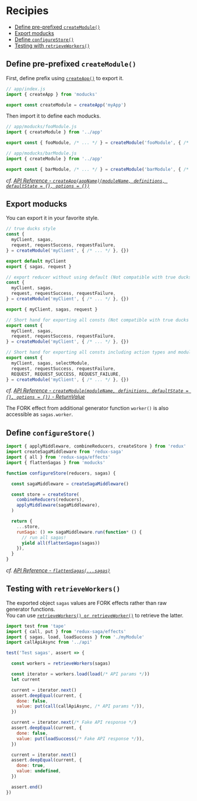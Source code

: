# Recipies

* [Define pre-prefixed `createModule()`](#define-pre-prefixed-createmodule)
* [Export moducks](#export-moducks)
* [Define `configureStore()`](#define-configurestore)
* [Testing with `retrieveWorkers()`](#testing-with-retrieveworkers)

## Define pre-prefixed `createModule()`

First, define prefix using [`createApp()`](../api#createappappnamemodulename-definitions-defaultstate-additionalsagas--) to export it.

```js
// app/index.js
import { createApp } from 'moducks'

export const createModule = createApp('myApp')
```

Then import it to define each moducks.

```js
// app/moducks/fooModule.js
import { createModule } from '../app'

export const { fooModule, /* ... */ } = createModule('fooModule', { /* ... */ }, {})
```

```js
// app/moducks/barModule.js
import { createModule } from '../app'

export const { barModule, /* ... */ } = createModule('barModule', { /* ... */ }, {})
```

*cf. [API Reference - `createApp(appName)(moduleName, definitions, defaultState = {}, options = {})`](../api#createappappnamemodulename-definitions-defaultstate---options--)*

## Export moducks

You can export it in your favorite style.

```js
// true ducks style
const {
  myClient, sagas,
  request, requestSuccess, requestFailure,
} = createModule('myClient', { /* ... */ }, {})

export default myClient
export { sagas, request }
```

```js
// export reducer without using default (Not compatible with true ducks style)
const {
  myClient, sagas,
  request, requestSuccess, requestFailure,
} = createModule('myClient', { /* ... */ }, {})

export { myClient, sagas, request }
```

```js
// Short hand for exporting all consts (Not compatible with true ducks style)
export const {
  myClient, sagas,
  request, requestSuccess, requestFailure,
} = createModule('myClient', { /* ... */ }, {})
```

```js
// Short hand for exporting all consts including action types and module selector (Not compatible with true ducks style)
export const {
  myClient, sagas, selectModule,
  request, requestSuccess, requestFailure,
  REQUEST, REQUEST_SUCCESS, REQUEST_FAILURE,
} = createModule('myClient', { /* ... */ }, {})
```

*cf. [API Reference - `createModule(moduleName, definitions, defaultState = {}, options = {})` - ReturnValue](../api#return-value)*

The FORK effect from additional generator function `worker()` is also accessible as `sagas.worker`.

## Define `configureStore()`

```js
import { applyMiddleware, combineReducers, createStore } from 'redux'
import createSagaMiddleware from 'redux-saga'
import { all } from 'redux-saga/effects'
import { flattenSagas } from 'moducks'

function configureStore(reducers, sagas) {

  const sagaMiddleware = createSagaMiddleware()

  const store = createStore(
    combineReducers(reducers),
    applyMiddleware(sagaMiddleware),
  )

  return {
    ...store,
    runSaga: () => sagaMiddleware.run(function* () {
      // run all sagas!
      yield all(flattenSagas(sagas))
    }),
  }
}
```

*cf. [API Reference - `flattenSagas(...sagas)`](../api#flattensagassagas)*

## Testing with `retrieveWorkers()`

The exported object `sagas` values are FORK effects rather than raw generator functions.  
You can use [`retrieveWorkers() or retrieveWorker()`](../api#retrieveworkerssagas-retrieveworkersaga) to retrieve the latter.

```js
import test from 'tape'
import { call, put } from 'redux-saga/effects'
import { sagas, load, loadSuccess } from './myModule'
import callApiAsync from '../api'

test('Test sagas', assert => {

  const workers = retrieveWorkers(sagas)

  const iterator = workers.load(load(/* API params */))
  let current

  current = iterator.next()
  assert.deepEqual(current, {
    done: false,
    value: put(call(callApiAsync, /* API params */)),
  })

  current = iterator.next(/* Fake API response */)
  assert.deepEqual(current, {
    done: false,
    value: put(loadSuccess(/* Fake API response */)),
  })

  current = iterator.next()
  assert.deepEqual(current, {
    done: true,
    value: undefined,
  })

  assert.end()
})
```
